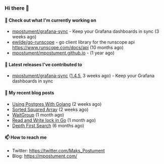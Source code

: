 ### Hi there 👋

#### 👷 Check out what I'm currently working on

- [mpostument/grafana-sync](https://github.com/mpostument/grafana-sync) - Keep your Grafana dashboards in sync (3 weeks ago)
- [ewilde/go-runscope](https://github.com/ewilde/go-runscope) - go client library for the runscope  api https://www.runscope.com/docs/api (10 months ago)
- [mpostument/mpostument.github.io](https://github.com/mpostument/mpostument.github.io) -  (1 year ago)

#### 🔭 Latest releases I've contributed to

- [mpostument/grafana-sync](https://github.com/mpostument/grafana-sync) ([1.4.5](https://github.com/mpostument/grafana-sync/releases/tag/1.4.5), 3 weeks ago) - Keep your Grafana dashboards in sync

#### 📜 My recent blog posts

- [Using Postgres With Golang](https://mpostument.com/2022/02/20/connecting-to-postgres-with-golang/) (2 weeks ago)
- [Sorted Squared Array](https://mpostument.com/2022/02/14/sorted-squared-array/) (2 weeks ago)
- [WaitGroup](https://mpostument.com/2022/02/02/wait-groups/) (1 month ago)
- [Read and Write lock in Go](https://mpostument.com/2022/01/31/rwlock/) (1 month ago)
- [Depth First Search](https://mpostument.com/2021/09/06/depth-first-search/) (6 months ago)

#### 📫 How to reach me

- Twitter: https://twitter.com/Maks_Postument
- Blog: https://mpostument.com/
